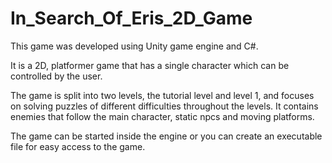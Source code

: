 # In_Search_Of_Eris_2D_Game
This game was developed using Unity game engine and C#.

It is a 2D, platformer game that has a single character which can be controlled by the user.

The game is split into two levels, the tutorial level and level 1, and focuses on solving puzzles of different difficulties throughout the levels. It contains enemies that follow the main character, static npcs and moving platforms.

The game can be started inside the engine or you can create an executable file for easy access to the game.
